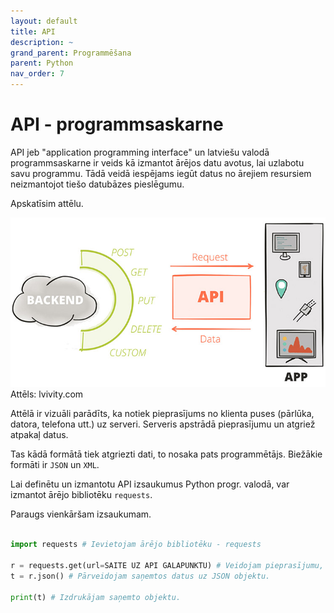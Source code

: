 ```yaml
---
layout: default
title: API
description: ~
grand_parent: Programmēšana
parent: Python
nav_order: 7
---
```

# API - programmsaskarne

API jeb "application programming interface" un latviešu valodā programmsaskarne ir veids kā izmantot ārējos datu avotus, lai uzlabotu savu programmu.
Tādā veidā iespējams iegūt datus no ārejiem resursiem neizmantojot tiešo datubāzes pieslēgumu.

Apskatīsim attēlu.

![html1](/media/api.jpg)
Attēls: lvivity.com

Attēlā ir vizuāli parādīts, ka notiek pieprasījums no klienta puses (pārlūka, datora, telefona utt.) uz serveri. Serveris apstrādā pieprasījumu un atgriež atpakaļ datus.

Tas kādā formātā tiek atgriezti dati, to nosaka pats programmētājs. Biežākie formāti ir `JSON` un `XML`.

Lai definētu un izmantotu API izsaukumus Python progr. valodā, var izmantot ārējo bibliotēku `requests`.

Paraugs vienkāršam izsaukumam.

~~~python

import requests # Ievietojam ārējo bibliotēku - requests

r = requests.get(url=SAITE UZ API GALAPUNKTU) # Veidojam pieprasījumu, url ir mainīgais, kurā ievietojam saiti uz ārējo resursu.
t = r.json() # Pārveidojam saņemtos datus uz JSON objektu.

print(t) # Izdrukājam saņemto objektu.

~~~
